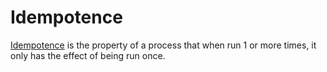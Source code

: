 # Idempotence

[Idempotence](https://en.wikipedia.org/wiki/Idempotence) is the property of a process that when run 1 or more times, it only has the effect of being run once.